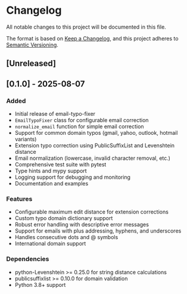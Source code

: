 # Changelog

All notable changes to this project will be documented in this file.

The format is based on [Keep a Changelog](https://keepachangelog.com/en/1.0.0/),
and this project adheres to [Semantic Versioning](https://semver.org/spec/v2.0.0.html).

## [Unreleased]

## [0.1.0] - 2025-08-07

### Added
- Initial release of email-typo-fixer
- `EmailTypoFixer` class for configurable email correction
- `normalize_email` function for simple email correction
- Support for common domain typos (gmail, yahoo, outlook, hotmail variants)
- Extension typo correction using PublicSuffixList and Levenshtein distance
- Email normalization (lowercase, invalid character removal, etc.)
- Comprehensive test suite with pytest
- Type hints and mypy support
- Logging support for debugging and monitoring
- Documentation and examples

### Features
- Configurable maximum edit distance for extension corrections
- Custom typo domain dictionary support
- Robust error handling with descriptive error messages
- Support for emails with plus addressing, hyphens, and underscores
- Handles consecutive dots and @ symbols
- International domain support

### Dependencies
- python-Levenshtein >= 0.25.0 for string distance calculations
- publicsuffixlist >= 0.10.0 for domain validation
- Python 3.8+ support

